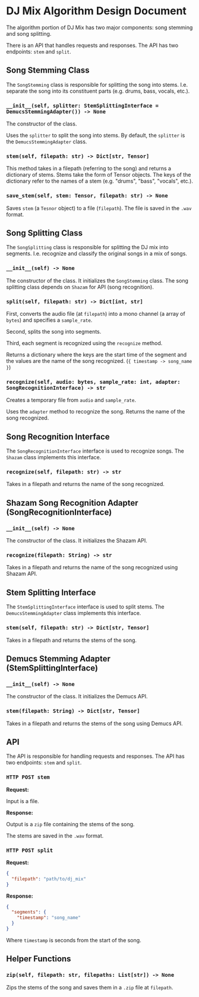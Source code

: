 # DJ Mix Algorithm Design Document

The algorithm portion of DJ Mix has two major components: song stemming and song splitting.

There is an API that handles requests and responses. The API has two endpoints: `stem` and `split`.

## Song Stemming Class

The `SongStemming` class is responsible for splitting the song into stems. I.e. separate the song into its constituent parts (e.g. drums, bass, vocals, etc.).

### `__init__(self, splitter: StemSplittingInterface = DemucsStemmingAdapter()) -> None`

The constructor of the class.

Uses the `splitter` to split the song into stems. By default, the `splitter` is the `DemucsStemmingAdapter` class.

### `stem(self, filepath: str) -> Dict[str, Tensor]`

This method takes in a filepath (referring to the song) and returns a dictionary of stems. Stems take the form of Tensor objects. The keys of the dictionary refer to the names of a stem (e.g. "drums", "bass", "vocals", etc.).

### `save_stem(self, stem: Tensor, filepath: str) -> None`

Saves `stem` (a `Tesnor` object) to a file (`filepath`). The file is saved in the `.wav` format.

## Song Splitting Class

The `SongSplitting` class is responsible for splitting the DJ mix into segments. I.e. recognize and classify the original songs in a mix of songs.

### `__init__(self) -> None`

The constructor of the class. It initializes the `SongStemming` class. The song splitting class depends on `Shazam` for API (song recognition).

### `split(self, filepath: str) -> Dict[int, str]`

First, converts the audio file (at `filepath`) into a mono channel (a array of `bytes`) and specifies a `sample_rate`.

Second, splits the song into segments.

Third, each segment is recognized using the `recognize` method.

Returns a dictionary where the keys are the start time of the segment and the values are the name of the song recognized. (`{ timestamp -> song_name }`)

### `recognize(self, audio: bytes, sample_rate: int, adapter: SongRecognitionInterface) -> str`

Creates a temporary file from `audio` and `sample_rate`.

Uses the `adapter` method to recognize the song. Returns the name of the song recognized.

## Song Recognition Interface

The `SongRecognitionInterface` interface is used to recognize songs. The `Shazam` class implements this interface.

### `recognize(self, filepath: str) -> str`

Takes in a filepath and returns the name of the song recognized.

## Shazam Song Recognition Adapter (SongRecognitionInterface)

### `__init__(self) -> None`

The constructor of the class. It initializes the Shazam API.

### `recognize(filepath: String) -> str`

Takes in a filepath and returns the name of the song recognized using Shazam API.

## Stem Splitting Interface

The `StemSplittingInterface` interface is used to split stems. The `DemucsStemmingAdapter` class implements this interface.

### `stem(self, filepath: str) -> Dict[str, Tensor]`

Takes in a filepath and returns the stems of the song.

## Demucs Stemming Adapter (StemSplittingInterface)

### `__init__(self) -> None`

The constructor of the class. It initializes the Demucs API.

### `stem(filepath: String) -> Dict[str, Tensor]`

Takes in a filepath and returns the stems of the song using Demucs API.

## API

The API is responsible for handling requests and responses. The API has two endpoints: `stem` and `split`.

### `HTTP POST stem`

**Request:**

Input is a file.

**Response:**

Output is a `zip` file containing the stems of the song.

The stems are saved in the `.wav` format.

### `HTTP POST split`

**Request:**

```json
{
  "filepath": "path/to/dj_mix"
}
```

**Response:**

```json
{
  "segments": {
    "timestamp": "song_name"
  }
}
```

Where `timestamp` is seconds from the start of the song.

## Helper Functions

### `zip(self, filepath: str, filepaths: List[str]) -> None`

Zips the stems of the song and saves them in a `.zip` file at `filepath`.
